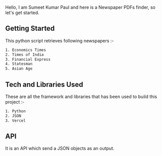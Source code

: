 Hello, I am Sumeet Kumar Paul and here is a Newspaper PDFs finder, so let's get started.

## Getting Started

This python script retrieves following newspapers :-

```bash
1. Economics Times
2. Times of India
3. Financial Express
4. Statesman
5. Asian Age
```

## Tech and Libraries Used

These are all the framework and libraries that has been used to build this project :-

```bash
1. Python
2. JSON
3. Vercel
```

## API

It is an API which send a JSON objects as an output.

